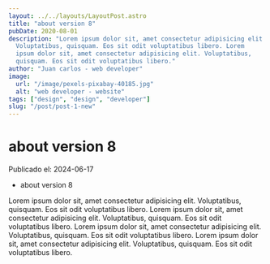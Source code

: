 ```yaml
---
layout: ../../layouts/LayoutPost.astro
title: "about version 8"
pubDate: 2020-08-01
description: "Lorem ipsum dolor sit, amet consectetur adipisicing elit.
  Voluptatibus, quisquam. Eos sit odit voluptatibus libero. Lorem
  ipsum dolor sit, amet consectetur adipisicing elit. Voluptatibus,
  quisquam. Eos sit odit voluptatibus libero."
author: "Juan carlos - web developer"
image:
  url: "/image/pexels-pixabay-40185.jpg"
  alt: "web developer - website"
tags: ["design", "design", "developer"]
slug: "/post/post-1-new"
---
```


# about version 8

Publicado el: 2024-06-17

- about version 8

Lorem ipsum dolor sit, amet consectetur adipisicing elit.
Voluptatibus, quisquam. Eos sit odit voluptatibus libero. Lorem
ipsum dolor sit, amet consectetur adipisicing elit. Voluptatibus,
quisquam. Eos sit odit voluptatibus libero.
Lorem ipsum dolor sit, amet consectetur adipisicing elit.
Voluptatibus, quisquam. Eos sit odit voluptatibus libero. Lorem
ipsum dolor sit, amet consectetur adipisicing elit. Voluptatibus,
quisquam. Eos sit odit voluptatibus libero.
